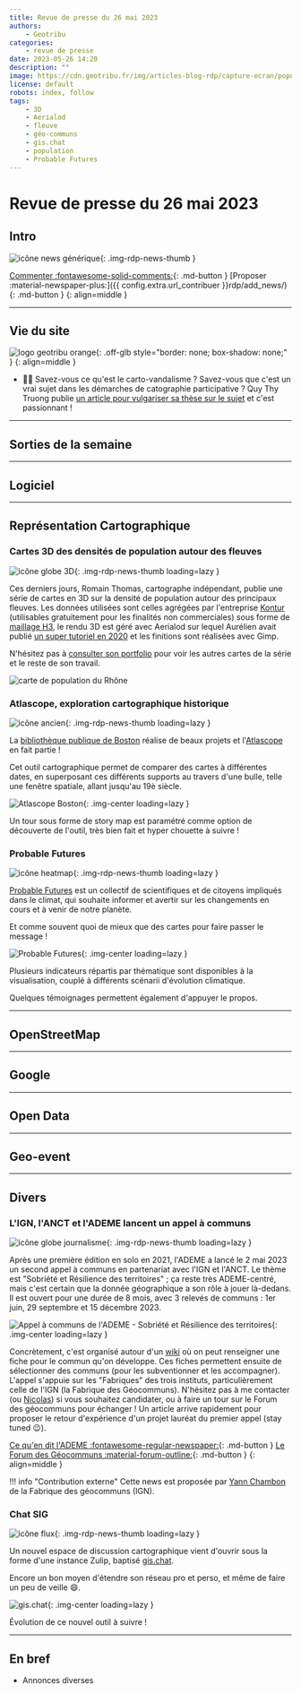 ```yaml
---
title: Revue de presse du 26 mai 2023
authors:
    - Geotribu
categories:
    - revue de presse
date: 2023-05-26 14:20
description: ""
image: https://cdn.geotribu.fr/img/articles-blog-rdp/capture-ecran/population_fleuves_Rhone_Romain_Thomas.png
license: default
robots: index, follow
tags:
    - 3D
    - Aerialod
    - fleuve
    - géo-communs
    - gis.chat
    - population
    - Probable Futures
---
```


# Revue de presse du 26 mai 2023

## Intro

![icône news générique](https://cdn.geotribu.fr/img/internal/icons-rdp-news/news.png "icône news générique"){: .img-rdp-news-thumb }

[Commenter :fontawesome-solid-comments:](#__comments){: .md-button }
[Proposer :material-newspaper-plus:]({{ config.extra.url_contribuer }}rdp/add_news/){: .md-button }
{: align=middle }

----

## Vie du site

![logo geotribu orange](https://cdn.geotribu.fr/img/internal/charte/geotribu_logo_rectangle_384x80.png "logo geotribu orange"){: .off-glb style="border: none; box-shadow: none;" }
{: align=middle }

- :face_with_spiral_eyes: Savez-vous ce qu'est le carto-vandalisme ? Savez-vous que c'est un vrai sujet dans les démarches de catographie participative ? Quy Thy Truong publie [un article pour vulgariser sa thèse sur le sujet](/articles/2023/2023-05-24_carto-vandalisme_dans_OSM/) et c'est passionnant !

----

## Sorties de la semaine

----

## Logiciel

----

## Représentation Cartographique

### Cartes 3D des densités de population autour des fleuves

![icône globe 3D](https://cdn.geotribu.fr/img/logos-icones/divers/globe_3D.webp){: .img-rdp-news-thumb loading=lazy }

Ces derniers jours, Romain Thomas, cartographe indépendant, publie une série de cartes en 3D sur la densité de population autour des principaux fleuves. Les données utilisées sont celles agrégées par l'entreprise [Kontur](https://kontur.io) (utilisables gratuitement pour les finalités non commerciales) sous forme de [maillage H3](https://h3geo.org/), le rendu 3D est géré avec Aerialod sur lequel Aurélien avait publié [un super tutoriel en 2020](/articles/2020/2020-09-20_tutorial_aerialod.md) et les finitions sont réalisées avec Gimp.

N'hésitez pas à [consulter son portfolio](https://www.behance.net/romainsologne) pour voir les autres cartes de la série et le reste de son travail.

![carte de population du Rhône](https://cdn.geotribu.fr/img/articles-blog-rdp/capture-ecran/population_fleuves_Rhone_Romain_Thomas.png "Carte de la densité de population le long du Rhône. Crédits : Romain Thomas")

### Atlascope, exploration cartographique historique

![icône ancien](https://cdn.geotribu.fr/img/internal/icons-rdp-news/ancien.png){: .img-rdp-news-thumb loading=lazy }

La [bibliothèque publique de Boston](https://www.leventhalmap.org/) réalise de beaux projets et l'[Atlascope](https://www.atlascope.org/) en fait partie !

Cet outil cartographique permet de comparer des cartes à différentes dates, en superposant ces différents supports au travers d'une bulle, telle une fenêtre spatiale, allant jusqu'au 19è siècle.

![Atlascope Boston](https://cdn.geotribu.fr/img/articles-blog-rdp/atlascope_boston.png){: .img-center loading=lazy }

Un tour sous forme de story map est paramétré comme option de découverte de l'outil, très bien fait et hyper chouette à suivre !

### Probable Futures

![icône heatmap](https://cdn.geotribu.fr/img/internal/icons-rdp-news/heatmap.png){: .img-rdp-news-thumb loading=lazy }

[Probable Futures](https://probablefutures.org/maps/?selected_map=days_above_32c&map_version=latest&volume=heat&warming_scenario=1) est un collectif de scientifiques et de citoyens impliqués dans le climat, qui souhaite informer et avertir sur les changements en cours et à venir de notre planète.

Et comme souvent quoi de mieux que des cartes pour faire passer le message !

![Probable Futures](https://cdn.geotribu.fr/img/articles-blog-rdp/probable_futures.png){: .img-center loading=lazy }

Plusieurs indicateurs répartis par thématique sont disponibles à la visualisation, couplé à différents scénarii d'évolution climatique.

Quelques témoignages permettent également d'appuyer le propos.

----

## OpenStreetMap

----

## Google

----

## Open Data

----

## Geo-event

----

## Divers

### L'IGN, l'ANCT et l'ADEME lancent un appel à communs

![icône globe journalisme](https://cdn.geotribu.fr/img/internal/icons-rdp-news/journalisme.png "icône globe journalisme"){: .img-rdp-news-thumb loading=lazy }

Après une première édition en solo en 2021, l'ADEME a lancé le 2 mai 2023 un second appel à communs en partenariat avec l'IGN et l'ANCT. Le thème est "Sobriété et Résilience des territoires" ; ça reste très ADEME-centré, mais c'est certain que la donnée géographique a son rôle à jouer là-dedans. Il est ouvert pour une durée de 8 mois, avec 3 relevés de communs : 1er juin, 29 septembre et 15 décembre 2023.

![Appel à communs de l'ADEME - Sobriété et Résilience des territoires](https://cdn.geotribu.fr/img/articles-blog-rdp/capture-ecran/ademe_appel_communs_sobriete_resilience.webp){: .img-center loading=lazy }

Concrètement, c'est organisé autour d'un [wiki](https://wiki.resilience-territoire.ademe.fr/wiki/Accueil) où on peut renseigner une fiche pour le commun qu'on développe. Ces fiches permettent ensuite de sélectionner des communs (pour les subventionner et les accompagner).
L'appel s'appuie sur les "Fabriques" des trois instituts, particulièrement celle de l'IGN (la Fabrique des Géocommuns). N'hésitez pas à me contacter (ou [Nicolas](https://www.linkedin.com/in/berthelotnicolas/)) si vous souhaitez candidater, ou à faire un tour sur le Forum des géocommuns pour échanger ! Un article arrive rapidement pour proposer le retour d'expérience d'un projet lauréat du premier appel (stay tuned :wink:).

[Ce qu'en dit l'ADEME :fontawesome-regular-newspaper:](https://wiki.resilience-territoire.ademe.fr/wiki/Appel_%C3%A0_Communs_Sobri%C3%A9t%C3%A9_et_R%C3%A9silience_-_2023){: .md-button }
[Le Forum des Géocommuns :material-forum-outline:](https://forum.geocommuns.fr/){: .md-button }
{: align=middle }

!!! info "Contribution externe"
    Cette news est proposée par [Yann Chambon](https://www.linkedin.com/in/yann-chambon-42677b19b/) de la Fabrique des géocommuns (IGN).

### Chat SIG

![icône flux](https://cdn.geotribu.fr/img/internal/icons-rdp-news/flux.png "icône flux"){: .img-rdp-news-thumb loading=lazy }

Un nouvel espace de discussion cartographique vient d'ouvrir sous la forme d'une instance Zulip, baptisé [gis.chat](gis.chat).

Encore un bon moyen d'étendre son réseau pro et perso, et même de faire un peu de veille :smile:.

![gis.chat](https://cdn.geotribu.fr/img/articles-blog-rdp/gis.chat.png){: .img-center loading=lazy }

Évolution de ce nouvel outil à suivre !

----

## En bref

- Annonces diverses
